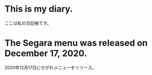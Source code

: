 # This is my diary.
ここは私の日記帳です。

# The Segara menu was released on December 17, 2020.
2020年12月17日にせがれメニューをリリース。

